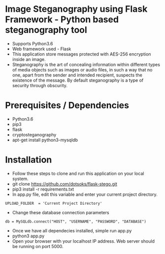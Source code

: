 # Image Steganography using Flask Framework - Python based steganography tool

* Supports Python3.6
* Web framework used - Flask
* This application store messages protected with AES-256 encryption inside an image.
* Steganography is the art of concealing information within different types of media objects such as images or audio files, in such a way that no one, apart from the sender and intended recipient, suspects the existence of the message. By default steganography is a type of security through obscurity.

# Prerequisites / Dependencies
* Python3.6
* pip3
* flask
* cryptosteganography
* apt-get install python3-mysqldb

# Installation
* Follow these steps to clone and run this application on your local system.
* git clone https://github.com/dotsoks/flask-stego.git
* pip3 install -r requirements.txt
* In app.py file, edit this variable and enter your current project directory. 
```angular2
UPLOAD_FOLDER  = 'Current Project Directory'
```
* Change these database connection parameters
```
db = MySQLdb.connect("HOST", "USERNAME", "PASSWORD", "DATABASE")
```
* Once we have all dependecies installed, simple run app.py
* python3 app.py
* Open your browser with your localhost IP address. Web server should be running on port 5000.

